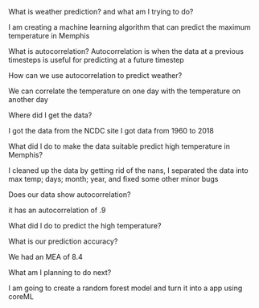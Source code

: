 What is weather prediction? and what am I trying to do? 

I am creating a machine learning algorithm that  can predict the maximum temperature in Memphis 

What is autocorrelation? 
Autocorrelation is when the data at a previous timesteps is useful for predicting at a future timestep

How can we use autocorrelation to predict weather?

We can correlate the temperature on one day with the temperature on another day  

Where did I get the data?

I got the data from the NCDC site 
I got data from 1960 to 2018 

What did I do to make the data suitable predict high temperature in Memphis? 

I cleaned up the data by getting rid of the nans, I separated the data into max temp; days; month; year, and 
fixed some other minor bugs

Does our data show autocorrelation?

it has an autocorrelation of .9


What did I do to predict the high temperature?

What is our prediction accuracy?

We had an MEA of 8.4

What am I planning to do next?

I am going to create a random forest model and turn it into a app using coreML 


